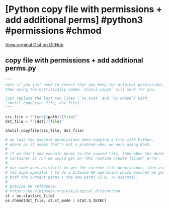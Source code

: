# [Python copy file with permissions + add additional perms] #python3 #permissions #chmod

[View original Gist on GitHub](https://gist.github.com/Integralist/ec0b1f17d7b0b8f365293048d0d79197)

## copy file with permissions + add additional perms.py

```python
"""
note if you just need to ensure that you keep the original permissions 
then using the horrifically named `shutil.copy2` will work for you.

just replace the last two lines (`os.stat` and `os.chmod`) with:
`shutil.copy2(src_file, dst_file)`
"""

src_file = f"{src}{path}/{file}"
dst_file = f"{dst}/{file}"

shutil.copyfile(src_file, dst_file)

# we lose the execute permissions when copying a file with Python,
# where as it seems that's not a problem when we were using Bash.
#
# if we don't add execute perms to the copied file, then when the docker
# container is run we would get an "OCI runtime create failed" error.
#
# our code uses os.stat() to get the current file permissions, then uses
# the pipe operator | to do a bitwise OR operation which ensures we get
# both the current perms + the new perms (i.e. +x execute).
#
# Bitwise OR reference:
# https://en.wikipedia.org/wiki/Logical_disjunction
st = os.stat(src_file)
os.chmod(dst_file, st.st_mode | stat.S_IEXEC)
```

